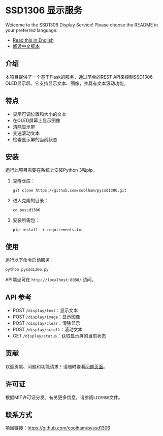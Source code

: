 
# SSD1306 显示服务

Welcome to the SSD1306 Display Service! Please choose the README in your preferred language:

- [Read this in English](README.md)
- [阅读中文版本](README_zh.md)

## 介绍
本项目提供了一个基于Flask的服务，通过简单的REST API来控制SSD1306 OLED显示屏。它支持显示文本、图像，并具有文本滚动功能。

## 特点
- 显示可调位置和大小的文本
- 在OLED屏幕上显示图像
- 清除显示屏
- 变速滚动文本
- 检查显示屏的当前状态

## 安装
运行此项目需要在系统上安装Python 3和pip。

1. 克隆仓库：
   ```
   git clone https://github.com/coolham/pyssd1306.git
   ```

2. 进入克隆的目录：
   ```
   cd pyssd1306
   ```

3. 安装所需包：
   ```
   pip install -r requirements.txt
   ```

## 使用
运行以下命令启动服务：
```
python pyssd1306.py
```

API端点可在 `http://localhost:8080/` 访问。

## API 参考

- POST `/display/text`：显示文本
- POST `/display/image`：显示图像
- POST `/display/clear`：清除显示
- POST `/display/scroll`：滚动文本
- GET `/display/status`：获取显示屏的当前状态

## 贡献
欢迎贡献、问题和功能请求！请随时查看[问题页面](链接到你的问题页面)。

## 许可证
根据MIT许可证分发。有关更多信息，请参阅`LICENSE`文件。

## 联系方式

项目链接：https://github.com/coolham/pyssd1306
